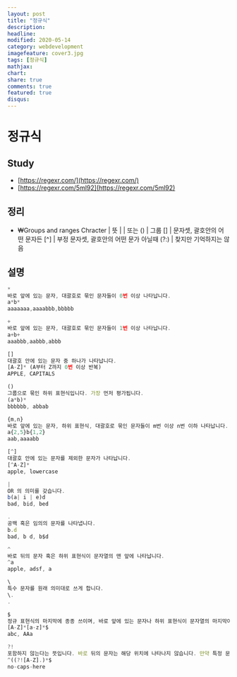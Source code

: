 ```yaml
---
layout: post
title: "정규식"
description: 
headline: 
modified: 2020-05-14
category: webdevelopment
imagefeature: cover3.jpg
tags: [정규식]
mathjax: 
chart: 
share: true
comments: true
featured: true
disqus:
---
```



# 정규식


## Study 
- [https://regexr.com/](https://regexr.com/)
- [https://regexr.com/5ml92](https://regexr.com/5ml92)


## 정리

- ₩Groups and ranges
Chracter	| 뜻
|	| 또는
()	| 그룹
[]	| 문자셋, 괄호안의 어떤 문자든
[^]	| 부정 문자셋, 괄호안의 어떤 문가 아닐때
(?:) | 찾지만 기억하지는 않음


## 설명
```JavaScript
* 
바로 앞에 있는 문자, 대괄호로 묶인 문자들이 0번 이상 나타납니다.
a*b*
aaaaaaa,aaaabbb,bbbbb

+
바로 앞에 있는 문자, 대괄호로 묶인 문자들이 1번 이상 나타납니다.
a+b+
aaabbb,aabbb,abbb

[]
대괄호 안에 있는 문자 중 하나가 나타납니다.
[A-Z]* (A부터 Z까지 0번 이상 반복)
APPLE, CAPITALS

()
그룹으로 묶인 하위 표현식입니다. 가장 먼저 평가됩니다.
(a*b)*
bbbbbb, abbab

{m,n}
바로 앞에 있는 문자, 하위 표현식, 대괄호로 묶인 문자들이 m번 이상 n번 이하 나타납니다.
a{2,5}b{1,2}
aab,aaaabb

[^]
대괄호 안에 있는 문자를 제외한 문자가 나타납니다.
[^A-Z]*
apple, lowercase

|
OR 의 의미를 갖습니다.
b(a| i | e)d
bad, bid, bed

.
공백 혹은 임의의 문자를 나타냅니다.
b.d
bad, b d, b$d

^
바로 뒤의 문자 혹은 하위 표현식이 문자열의 맨 앞에 나타납니다.
^a
apple, adsf, a

\
특수 문자를 원래 의미대로 쓰게 합니다.
\.
.

$
정규 표현식의 마지막에 종종 쓰이며, 바로 앞에 있는 문자나 하위 표현식이 문자열의 마지막이라는 뜻입니다.
[A-Z]*[a-z]*$
abc, AAa

?!
포함하지 않는다는 뜻입니다. 바로 뒤의 문자는 해당 위치에 나타나지 않습니다. 만약 특정 문자를 배제하고 싶다면 ^(?!a)*$
^((?![A-Z].)*$
no-caps-here

```

